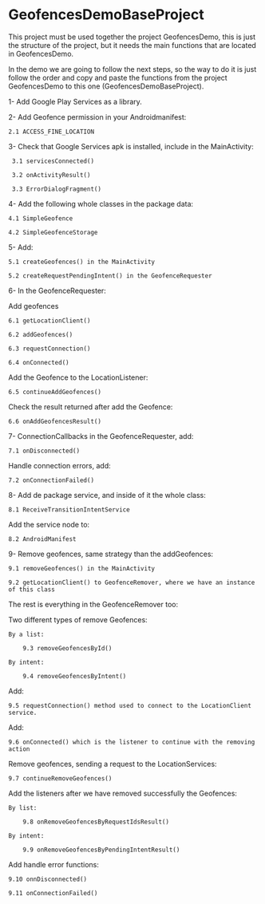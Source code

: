 GeofencesDemoBaseProject
========================

This project must be used together the project GeofencesDemo, this is just the structure of the project, but it needs the main functions that are located in GeofencesDemo.

In the demo we are going to follow the next steps, so the way to do it is just follow the order and copy and paste the functions from the project GeofencesDemo to this one (GeofencesDemoBaseProject).

1- Add Google Play Services as a library.

2- Add Geofence permission in your Androidmanifest:

	2.1 ACCESS_FINE_LOCATION

3- Check that Google Services apk is installed, include in the MainActivity:	 

	 3.1 servicesConnected() 

	 3.2 onActivityResult()

	 3.3 ErrorDialogFragment()

4- Add the following whole classes in the package data:

	4.1 SimpleGeofence

	4.2 SimpleGeofenceStorage

5- Add: 

	5.1 createGeofences() in the MainActivity 

	5.2 createRequestPendingIntent() in the GeofenceRequester

6- In the GeofenceRequester:

Add geofences 

	6.1 getLocationClient()

	6.2 addGeofences()	

	6.3 requestConnection()

	6.4 onConnected()
	
Add the Geofence to the LocationListener:

	6.5 continueAddGeofences()

Check the result returned after add the Geofence:

	6.6 onAddGeofencesResult()

7- ConnectionCallbacks in the GeofenceRequester, add:

	7.1 onDisconnected()

Handle connection errors, add:

	7.2 onConnectionFailed()

8- Add de package service, and inside of it the whole class:

	8.1 ReceiveTransitionIntentService

Add the service node to:

	8.2 AndroidManifest

9- Remove geofences, same strategy than the addGeofences:

	9.1 removeGeofences() in the MainActivity	

	9.2 getLocationClient() to GeofenceRemover, where we have an instance of this class

The rest is everything in the GeofenceRemover too:

Two different types of remove Geofences:

	By a list:

		9.3 removeGeofencesById()

	By intent:

		9.4 removeGeofencesByIntent()

Add: 

	9.5 requestConnection() method used to connect to the LocationClient service.		

Add:

	9.6 onConnected() which is the listener to continue with the removing action

Remove geofences, sending a request to the LocationServices:

	9.7 continueRemoveGeofences()

Add the listeners after we have removed successfully the Geofences:

	By list:

		9.8 onRemoveGeofencesByRequestIdsResult()

	By intent:

		9.9 onRemoveGeofencesByPendingIntentResult()

Add handle error functions:

	9.10 onnDisconnected()

	9.11 onConnectionFailed()		
